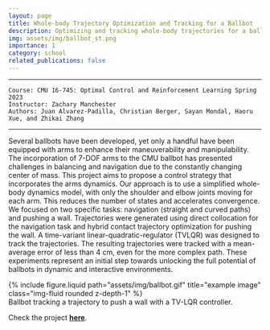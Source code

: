 ```yaml
---
layout: page
title: Whole-body Trajectory Optimization and Tracking for a Ballbot
description: Optimizing and tracking whole-body trajectories for a ballbot equipped with arms. By using direct collocation and Time-Variant Linear Quadratic Regulators (TVLQR), the ballbot performs dynamic tasks such as navigating complex paths and pushing off walls, maintaining balance despite changes in its center of mass.
img: assets/img/ballbot_st.png
importance: 1
category: school
related_publications: false
---
```


---
    Course: CMU 16-745: Optimal Control and Reinforcement Learning Spring 2023
    Instructor: Zachary Manchester
    Authors: Juan Alvarez-Padilla, Christian Berger, Sayan Mondal, Haoru Xue, and Zhikai Zhang

---

Several ballbots have been developed, yet only a handful have been equipped with arms to enhance their maneuverability and manipulability. The incorporation of 7-DOF arms to the CMU ballbot has presented challenges in balancing and navigation due to the constantly changing center of mass. This project aims to propose a control strategy that incorporates the arms dynamics. Our approach is to use a simplified whole-body dynamics model, with only the shoulder and elbow joints moving for each arm. This reduces the number of states and accelerates convergence. We focused on two specific tasks: navigation (straight and curved paths) and pushing a wall. Trajectories were generated using direct collocation for the navigation task and hybrid contact trajectory optimization for pushing the wall. A time-variant linear-quadratic-regulator (TVLQR) was designed to track the trajectories. The resulting trajectories were tracked with a mean-average error of less than 4 cm, even for the more complex path. These experiments represent an initial step towards unlocking the full potential of ballbots in dynamic and interactive environments.

<div class="row justify-content-sm-center">
    <div class="col-sm-4 mt-3 mt-md-0">
        {% include figure.liquid path="assets/img/ballbot.gif" title="example image" class="img-fluid rounded z-depth-1" %}
    </div>
</div>
<div class="caption">
    Ballbot tracking a trajectory to push a wall with a TV-LQR controller.
</div>

Check the project **[here](https://github.com/jrapudg/OCRL-BallbotTrajOptAndControl)**.